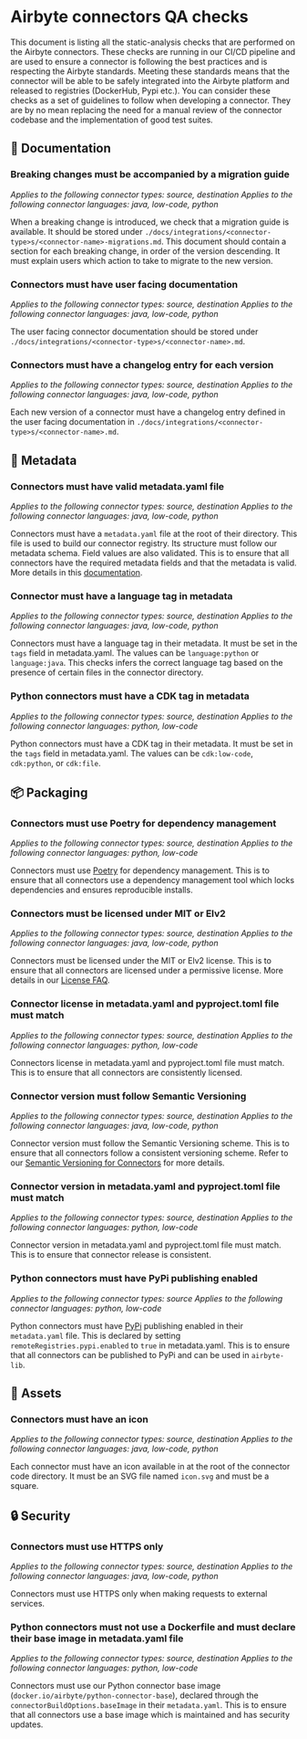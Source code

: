 # Airbyte connectors QA checks

This document is listing all the static-analysis checks that are performed on the Airbyte connectors.
These checks are running in our CI/CD pipeline and are used to ensure a connector is following the best practices and is respecting the Airbyte standards.
Meeting these standards means that the connector will be able to be safely integrated into the Airbyte platform and released to registries (DockerHub, Pypi etc.).
You can consider these checks as a set of guidelines to follow when developing a connector.
They are by no mean replacing the need for a manual review of the connector codebase and the implementation of good test suites.


## 📄 Documentation

### Breaking changes must be accompanied by a migration guide
*Applies to the following connector types: source, destination*
*Applies to the following connector languages: java, low-code, python*

When a breaking change is introduced, we check that a migration guide is available. It should be stored under  `./docs/integrations/<connector-type>s/<connector-name>-migrations.md`.
This document should contain a section for each breaking change, in order of the version descending. It must explain users which action to take to migrate to the new version.
### Connectors must have user facing documentation
*Applies to the following connector types: source, destination*
*Applies to the following connector languages: java, low-code, python*

The user facing connector documentation should be stored under `./docs/integrations/<connector-type>s/<connector-name>.md`.
### Connectors must have a changelog entry for each version
*Applies to the following connector types: source, destination*
*Applies to the following connector languages: java, low-code, python*

Each new version of a connector must have a changelog entry defined in the user facing documentation in `./docs/integrations/<connector-type>s/<connector-name>.md`.

## 📝 Metadata

### Connectors must have valid metadata.yaml file
*Applies to the following connector types: source, destination*
*Applies to the following connector languages: java, low-code, python*

Connectors must have a `metadata.yaml` file at the root of their directory. This file is used to build our connector registry. Its structure must follow our metadata schema. Field values are also validated. This is to ensure that all connectors have the required metadata fields and that the metadata is valid. More details in this [documentation](https://docs.airbyte.com/connector-development/connector-metadata-file).
### Connector must have a language tag in metadata
*Applies to the following connector types: source, destination*
*Applies to the following connector languages: java, low-code, python*

Connectors must have a language tag in their metadata. It must be set in the `tags` field in metadata.yaml. The values can be `language:python` or `language:java`. This checks infers the correct language tag based on the presence of certain files in the connector directory.
### Python connectors must have a CDK tag in metadata
*Applies to the following connector types: source, destination*
*Applies to the following connector languages: python, low-code*

Python connectors must have a CDK tag in their metadata. It must be set in the `tags` field in metadata.yaml. The values can be `cdk:low-code`, `cdk:python`, or `cdk:file`.

## 📦 Packaging

### Connectors must use Poetry for dependency management
*Applies to the following connector types: source, destination*
*Applies to the following connector languages: python, low-code*

Connectors must use [Poetry](https://python-poetry.org/) for dependency management. This is to ensure that all connectors use a dependency management tool which locks dependencies and ensures reproducible installs.
### Connectors must be licensed under MIT or Elv2
*Applies to the following connector types: source, destination*
*Applies to the following connector languages: java, low-code, python*

Connectors must be licensed under the MIT or Elv2 license. This is to ensure that all connectors are licensed under a permissive license. More details in our [License FAQ](https://docs.airbyte.com/developer-guides/licenses/license-faq).
### Connector license in metadata.yaml and pyproject.toml file must match
*Applies to the following connector types: source, destination*
*Applies to the following connector languages: python, low-code*

Connectors license in metadata.yaml and pyproject.toml file must match. This is to ensure that all connectors are consistently licensed.
### Connector version must follow Semantic Versioning
*Applies to the following connector types: source, destination*
*Applies to the following connector languages: java, low-code, python*

Connector version must follow the Semantic Versioning scheme. This is to ensure that all connectors follow a consistent versioning scheme. Refer to our [Semantic Versioning for Connectors](https://docs.airbyte.com/contributing-to-airbyte/#semantic-versioning-for-connectors) for more details.
### Connector version in metadata.yaml and pyproject.toml file must match
*Applies to the following connector types: source, destination*
*Applies to the following connector languages: python, low-code*

Connector version in metadata.yaml and pyproject.toml file must match. This is to ensure that connector release is consistent.
### Python connectors must have PyPi publishing enabled
*Applies to the following connector types: source*
*Applies to the following connector languages: python, low-code*

Python connectors must have [PyPi](https://pypi.org/) publishing enabled in their `metadata.yaml` file. This is declared by setting `remoteRegistries.pypi.enabled` to `true` in metadata.yaml. This is to ensure that all connectors can be published to PyPi and can be used in `airbyte-lib`.

## 💼 Assets

### Connectors must have an icon
*Applies to the following connector types: source, destination*
*Applies to the following connector languages: java, low-code, python*

Each connector must have an icon available in at the root of the connector code directory. It must be an SVG file named `icon.svg` and must be a square.

## 🔒 Security

### Connectors must use HTTPS only
*Applies to the following connector types: source, destination*
*Applies to the following connector languages: java, low-code, python*

Connectors must use HTTPS only when making requests to external services.
### Python connectors must not use a Dockerfile and must declare their base image in metadata.yaml file
*Applies to the following connector types: source, destination*
*Applies to the following connector languages: python, low-code*

Connectors must use our Python connector base image (`docker.io/airbyte/python-connector-base`), declared through the `connectorBuildOptions.baseImage` in their `metadata.yaml`.
This is to ensure that all connectors use a base image which is maintained and has security updates.
